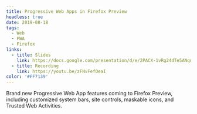 ```yaml
---
title: Progressive Web Apps in Firefox Preview
headless: true
date: 2019-08-18
tags:
  - Web
  - PWA
  - Firefox
links:
  - title: Slides
    link: https://docs.google.com/presentation/d/e/2PACX-1vRg24dTe5ANqnVqVAgsy7q2QGsXW5-oBh6D9xD7j2YZ9mzMIXJEKtFYVPabdEetspEeNUlcgJaxLmdT/pub?start=false&loop=false#slide=id.gc6f9e470d_0_0
  - title: Recording
    link: https://youtu.be/zFNvFefOeaI
color: '#FF7139'
---
```


Brand new Progressive Web App features coming to Firefox Preview, including customized system bars, site controls, maskable icons, and Trusted Web Activities.
